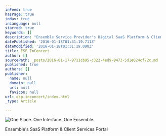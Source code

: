 ```yaml
---
inFeed: true
hasPage: true
inNav: true
inLanguage: null
starred: true
keywords: []
description: "Ensemble Service Provider's Digital SaaS Platform & Client Services Portal"
datePublished: '2016-01-18T01:31:19.711Z'
dateModified: '2016-01-18T01:31:19.090Z'
title: ESP InConcert
author: []
sourcePath: _posts/2016-01-17-9711cb95-c322-4ed9-8473-5d1e024cf72c.md
published: true
authors: []
publisher:
  name: null
  domain: null
  url: null
  favicon: null
url: esp-inconcert/index.html
_type: Article

---
```

![One Place.  One Interface.  One Ensemble.](https://s3-us-west-2.amazonaws.com/the-grid-img/p/f3cd941973d9ab6833692f4f61e0e0454e759a6f.png)

Ensemble's SaaS Platform & Client Services Portal